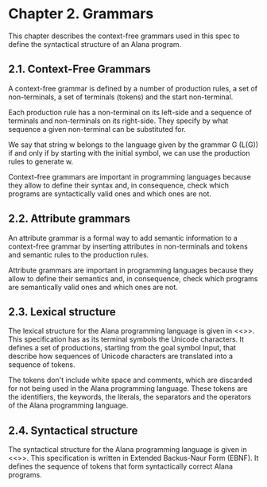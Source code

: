 # Chapter 2. Grammars
This chapter describes the context-free grammars used in this spec to define the syntactical structure of an Alana program.

## 2.1. Context-Free Grammars
A context-free grammar is defined by a number of production rules, a set of non-terminals, a set of terminals (tokens) and the start non-terminal. 

Each production rule has a non-terminal on its left-side and a sequence of terminals and non-terminals on its right-side. They specify by what sequence a given non-terminal can be substituted for.

We say that string w belongs to the language given by the grammar G (L(G)) if and only if by starting with the initial symbol, we can use the production rules to generate w.

Context-free grammars are important in programming languages because they allow to define their syntax and, in consequence, check which programs are syntactically valid ones and which ones are not. 

## 2.2. Attribute grammars
An attribute grammar is a formal way to add semantic information to a context-free grammar by inserting attributes in non-terminals and tokens and semantic rules to the production rules.

Attribute grammars are important in programming languages because they allow to define their semantics and, in consequence, check which programs are semantically valid ones and which ones are not.

## 2.3. Lexical structure 
The lexical structure for the Alana programming language is given in <<>>. This specification has as its terminal symbols the Unicode characters. It defines a set of productions, starting from the goal symbol Input, that describe how sequences of Unicode characters are translated into a sequence of tokens.

The tokens don't include white space and comments, which are discarded for not being used in the Alana programming language. These tokens are the identifiers, the keywords, the literals, the separators and the operators of the Alana programming language. 

## 2.4. Syntactical structure
The syntactical structure for the Alana programming language is given in <<>>. This specification is written in Extended Backus-Naur Form (EBNF). It defines the sequence of tokens that form syntactically correct Alana programs.  